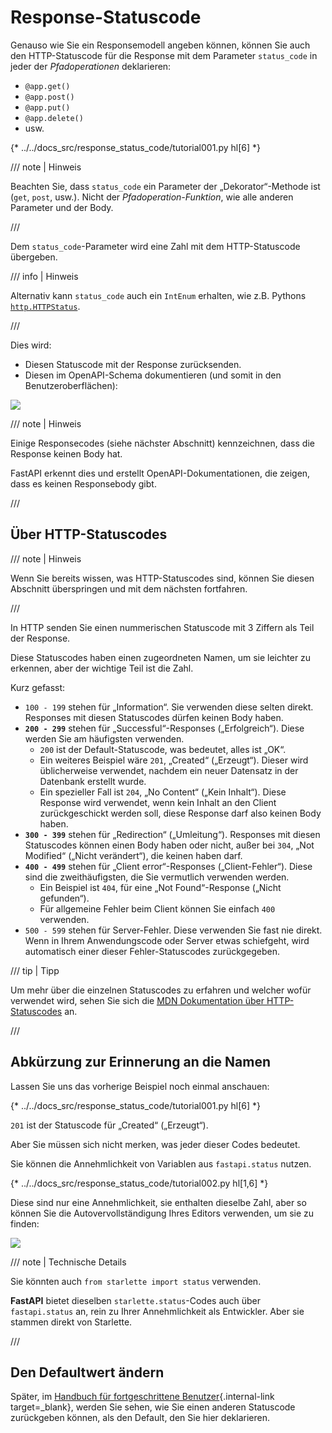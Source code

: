 # Response-Statuscode

Genauso wie Sie ein Responsemodell angeben können, können Sie auch den HTTP-Statuscode für die Response mit dem Parameter `status_code` in jeder der *Pfadoperationen* deklarieren:

* `@app.get()`
* `@app.post()`
* `@app.put()`
* `@app.delete()`
* usw.

{* ../../docs_src/response_status_code/tutorial001.py hl[6] *}

/// note | Hinweis

Beachten Sie, dass `status_code` ein Parameter der „Dekorator“-Methode ist (`get`, `post`, usw.). Nicht der *Pfadoperation-Funktion*, wie alle anderen Parameter und der Body.

///

Dem `status_code`-Parameter wird eine Zahl mit dem HTTP-Statuscode übergeben.

/// info | Hinweis

Alternativ kann `status_code` auch ein `IntEnum` erhalten, wie z.B. Pythons <a href="https://docs.python.org/3/library/http.html#http.HTTPStatus" class="external-link" target="_blank">`http.HTTPStatus`</a>.

///

Dies wird:

* Diesen Statuscode mit der Response zurücksenden.
* Diesen im OpenAPI-Schema dokumentieren (und somit in den Benutzeroberflächen):

<img src="/img/tutorial/response-status-code/image01.png">

/// note | Hinweis

Einige Responsecodes (siehe nächster Abschnitt) kennzeichnen, dass die Response keinen Body hat.

FastAPI erkennt dies und erstellt OpenAPI-Dokumentationen, die zeigen, dass es keinen Responsebody gibt.

///

## Über HTTP-Statuscodes

/// note | Hinweis

Wenn Sie bereits wissen, was HTTP-Statuscodes sind, können Sie diesen Abschnitt überspringen und mit dem nächsten fortfahren.

///

In HTTP senden Sie einen nummerischen Statuscode mit 3 Ziffern als Teil der Response.

Diese Statuscodes haben einen zugeordneten Namen, um sie leichter zu erkennen, aber der wichtige Teil ist die Zahl.

Kurz gefasst:

* `100 - 199` stehen für „Information“. Sie verwenden diese selten direkt. Responses mit diesen Statuscodes dürfen keinen Body haben.
* **`200 - 299`** stehen für „Successful“-Responses („Erfolgreich“). Diese werden Sie am häufigsten verwenden.
    * `200` ist der Default-Statuscode, was bedeutet, alles ist „OK“.
    * Ein weiteres Beispiel wäre `201`, „Created“ („Erzeugt“). Dieser wird üblicherweise verwendet, nachdem ein neuer Datensatz in der Datenbank erstellt wurde.
    * Ein spezieller Fall ist `204`, „No Content“ („Kein Inhalt“). Diese Response wird verwendet, wenn kein Inhalt an den Client zurückgeschickt werden soll, diese Response darf also keinen Body haben.
* **`300 - 399`** stehen für „Redirection“ („Umleitung“). Responses mit diesen Statuscodes können einen Body haben oder nicht, außer bei `304`, „Not Modified“ („Nicht verändert“), die keinen haben darf.
* **`400 - 499`** stehen für „Client error“-Responses („Client-Fehler“). Diese sind die zweithäufigsten, die Sie vermutlich verwenden werden.
    * Ein Beispiel ist `404`, für eine „Not Found“-Response („Nicht gefunden“).
    * Für allgemeine Fehler beim Client können Sie einfach `400` verwenden.
* `500 - 599` stehen für Server-Fehler. Diese verwenden Sie fast nie direkt. Wenn in Ihrem Anwendungscode oder Server etwas schiefgeht, wird automatisch einer dieser Fehler-Statuscodes zurückgegeben.

/// tip | Tipp

Um mehr über die einzelnen Statuscodes zu erfahren und welcher wofür verwendet wird, sehen Sie sich die <a href="https://developer.mozilla.org/en-US/docs/Web/HTTP/Status" class="external-link" target="_blank"><abbr title="Mozilla Developer Network">MDN</abbr> Dokumentation über HTTP-Statuscodes</a> an.

///

## Abkürzung zur Erinnerung an die Namen

Lassen Sie uns das vorherige Beispiel noch einmal anschauen:

{* ../../docs_src/response_status_code/tutorial001.py hl[6] *}

`201` ist der Statuscode für „Created“ („Erzeugt“).

Aber Sie müssen sich nicht merken, was jeder dieser Codes bedeutet.

Sie können die Annehmlichkeit von Variablen aus `fastapi.status` nutzen.

{* ../../docs_src/response_status_code/tutorial002.py hl[1,6] *}

Diese sind nur eine Annehmlichkeit, sie enthalten dieselbe Zahl, aber so können Sie die Autovervollständigung Ihres Editors verwenden, um sie zu finden:

<img src="/img/tutorial/response-status-code/image02.png">

/// note | Technische Details

Sie könnten auch `from starlette import status` verwenden.

**FastAPI** bietet dieselben `starlette.status`-Codes auch über `fastapi.status` an, rein zu Ihrer Annehmlichkeit als Entwickler. Aber sie stammen direkt von Starlette.

///

## Den Defaultwert ändern

Später, im [Handbuch für fortgeschrittene Benutzer](../advanced/response-change-status-code.md){.internal-link target=_blank}, werden Sie sehen, wie Sie einen anderen Statuscode zurückgeben können, als den Default, den Sie hier deklarieren.
